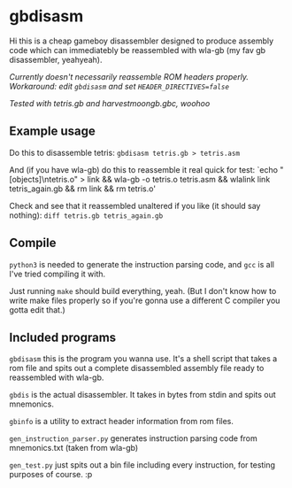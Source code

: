 # gbdisasm

Hi this is a cheap gameboy disassembler designed to produce assembly code which can immediatebly be reassembled with wla-gb (my fav gb disassembler, yeahyeah).

_Currently doesn't necessarily reassemble ROM headers properly. Workaround: edit `gbdisasm` and set `HEADER_DIRECTIVES=false`_

_Tested with tetris.gb and harvestmoongb.gbc, woohoo_

## Example usage

Do this to disassemble tetris:
`gbdisasm tetris.gb > tetris.asm`

And (if you have wla-gb) do this to reassemble it real quick for test:
`echo "[objects]\ntetris.o" > link && wla-gb -o tetris.o tetris.asm && wlalink link tetris_again.gb && rm link && rm tetris.o'

Check and see that it reassembled unaltered if you like (it should say nothing):
`diff tetris.gb tetris_again.gb`

## Compile

`python3` is needed to generate the instruction parsing code, and `gcc` is all I've tried compiling it with.

Just running `make` should build everything, yeah. (But I don't know how to write make files properly so if you're gonna use a different C compiler you gotta edit that.)

## Included programs

`gbdisasm` this is the program you wanna use. It's a shell script that takes a rom file and spits out a complete disassembled assembly file ready to reassembled with wla-gb.

`gbdis` is the actual disassembler. It takes in bytes from stdin and spits out mnemonics.

`gbinfo` is a utility to extract header information from rom files.

`gen_instruction_parser.py` generates instruction parsing code from mnemonics.txt (taken from wla-gb)

`gen_test.py` just spits out a bin file including every instruction, for testing purposes of course. :p
